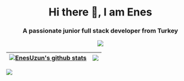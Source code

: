 <h1 align="center">Hi there 👋, I am Enes</h1>
<h3 align="center">A passionate junior full stack developer from Turkey</h3>
<p align="center">
  <a href="https://skillicons.dev">
    <img src="https://skillicons.dev/icons?i=bootstrap,cs,dotnet,figma,html,css,js,mysql,nodejs,php,py,react," />
  </a>
</p>

| <a href="https://github-readme-stats.vercel.app/api?username=enesuzuns&show_icons=true&include_all_commits=true&theme=dark&hide_border=true"><img align="center" src="https://github-readme-stats.vercel.app/api?username=enesuzuns&show_icons=true&include_all_commits=true&theme=dark&hide_border=true" alt="EnesUzun's github stats" /></a> | <a href="https://github-readme-stats.vercel.app/api/top-langs/?username=enesuzuns&layout=compact&theme=dark&hide_border=true"><img align="center" src="https://github-readme-stats.vercel.app/api/top-langs/?username=enesuzuns&layout=compact&theme=dark&hide_border=true" /></a> |
| ------------- | ------------- |

<a href="https://visitcount.itsvg.in">
  <img src="https://visitcount.itsvg.in/api?id=EnesUzuns&label=Profile%20Views&icon=5&pretty=false" />
</a>

